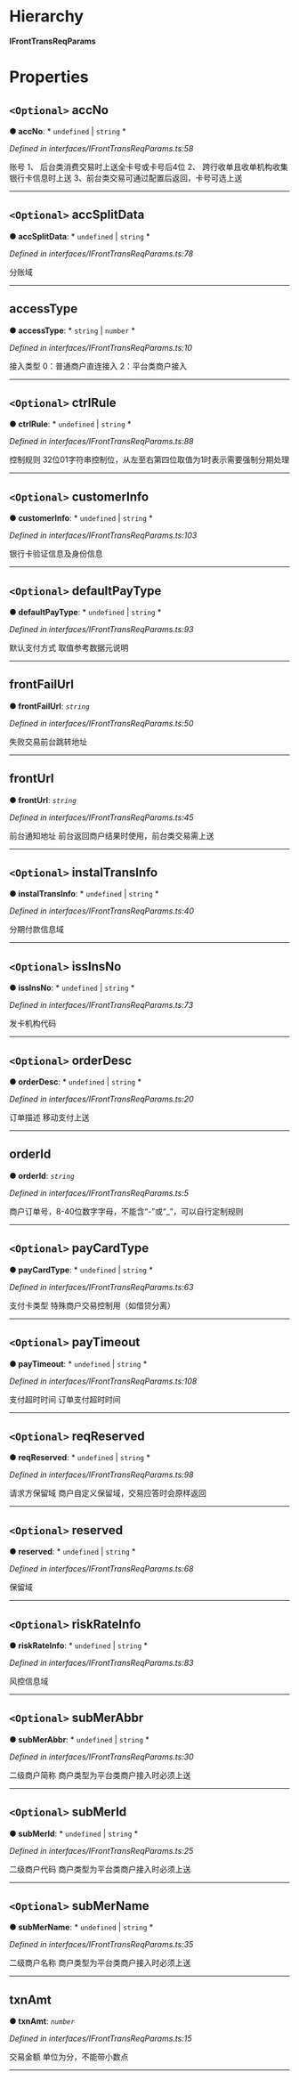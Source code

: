 

# Hierarchy

**IFrontTransReqParams**

# Properties

<a id="accno"></a>

## `<Optional>` accNo

**● accNo**: * `undefined` &#124; `string`
*

*Defined in interfaces/IFrontTransReqParams.ts:58*

账号 1、 后台类消费交易时上送全卡号或卡号后4位 2、 跨行收单且收单机构收集银行卡信息时上送 3、前台类交易可通过配置后返回，卡号可选上送

___
<a id="accsplitdata"></a>

## `<Optional>` accSplitData

**● accSplitData**: * `undefined` &#124; `string`
*

*Defined in interfaces/IFrontTransReqParams.ts:78*

分账域

___
<a id="accesstype"></a>

##  accessType

**● accessType**: * `string` &#124; `number`
*

*Defined in interfaces/IFrontTransReqParams.ts:10*

接入类型 0：普通商户直连接入 2：平台类商户接入

___
<a id="ctrlrule"></a>

## `<Optional>` ctrlRule

**● ctrlRule**: * `undefined` &#124; `string`
*

*Defined in interfaces/IFrontTransReqParams.ts:88*

控制规则 32位01字符串控制位，从左至右第四位取值为1时表示需要强制分期处理

___
<a id="customerinfo"></a>

## `<Optional>` customerInfo

**● customerInfo**: * `undefined` &#124; `string`
*

*Defined in interfaces/IFrontTransReqParams.ts:103*

银行卡验证信息及身份信息

___
<a id="defaultpaytype"></a>

## `<Optional>` defaultPayType

**● defaultPayType**: * `undefined` &#124; `string`
*

*Defined in interfaces/IFrontTransReqParams.ts:93*

默认支付方式 取值参考数据元说明

___
<a id="frontfailurl"></a>

##  frontFailUrl

**● frontFailUrl**: *`string`*

*Defined in interfaces/IFrontTransReqParams.ts:50*

失败交易前台跳转地址

___
<a id="fronturl"></a>

##  frontUrl

**● frontUrl**: *`string`*

*Defined in interfaces/IFrontTransReqParams.ts:45*

前台通知地址 前台返回商户结果时使用，前台类交易需上送

___
<a id="instaltransinfo"></a>

## `<Optional>` instalTransInfo

**● instalTransInfo**: * `undefined` &#124; `string`
*

*Defined in interfaces/IFrontTransReqParams.ts:40*

分期付款信息域

___
<a id="issinsno"></a>

## `<Optional>` issInsNo

**● issInsNo**: * `undefined` &#124; `string`
*

*Defined in interfaces/IFrontTransReqParams.ts:73*

发卡机构代码

___
<a id="orderdesc"></a>

## `<Optional>` orderDesc

**● orderDesc**: * `undefined` &#124; `string`
*

*Defined in interfaces/IFrontTransReqParams.ts:20*

订单描述 移动支付上送

___
<a id="orderid"></a>

##  orderId

**● orderId**: *`string`*

*Defined in interfaces/IFrontTransReqParams.ts:5*

商户订单号，8-40位数字字母，不能含“-”或“_”，可以自行定制规则

___
<a id="paycardtype"></a>

## `<Optional>` payCardType

**● payCardType**: * `undefined` &#124; `string`
*

*Defined in interfaces/IFrontTransReqParams.ts:63*

支付卡类型 特殊商户交易控制用（如借贷分离）

___
<a id="paytimeout"></a>

## `<Optional>` payTimeout

**● payTimeout**: * `undefined` &#124; `string`
*

*Defined in interfaces/IFrontTransReqParams.ts:108*

支付超时时间 订单支付超时时间

___
<a id="reqreserved"></a>

## `<Optional>` reqReserved

**● reqReserved**: * `undefined` &#124; `string`
*

*Defined in interfaces/IFrontTransReqParams.ts:98*

请求方保留域 商户自定义保留域，交易应答时会原样返回

___
<a id="reserved"></a>

## `<Optional>` reserved

**● reserved**: * `undefined` &#124; `string`
*

*Defined in interfaces/IFrontTransReqParams.ts:68*

保留域

___
<a id="riskrateinfo"></a>

## `<Optional>` riskRateInfo

**● riskRateInfo**: * `undefined` &#124; `string`
*

*Defined in interfaces/IFrontTransReqParams.ts:83*

风控信息域

___
<a id="submerabbr"></a>

## `<Optional>` subMerAbbr

**● subMerAbbr**: * `undefined` &#124; `string`
*

*Defined in interfaces/IFrontTransReqParams.ts:30*

二级商户简称 商户类型为平台类商户接入时必须上送

___
<a id="submerid"></a>

## `<Optional>` subMerId

**● subMerId**: * `undefined` &#124; `string`
*

*Defined in interfaces/IFrontTransReqParams.ts:25*

二级商户代码 商户类型为平台类商户接入时必须上送

___
<a id="submername"></a>

## `<Optional>` subMerName

**● subMerName**: * `undefined` &#124; `string`
*

*Defined in interfaces/IFrontTransReqParams.ts:35*

二级商户名称 商户类型为平台类商户接入时必须上送

___
<a id="txnamt"></a>

##  txnAmt

**● txnAmt**: *`number`*

*Defined in interfaces/IFrontTransReqParams.ts:15*

交易金额 单位为分，不能带小数点

___

